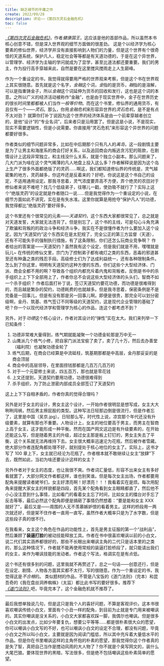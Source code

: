 ```yaml
---
title: 缺乏细节的平庸之作
create: 2022/09/28
description: 评论——《第四次灵石金融危机》
toc: false
---
```


[_《第四次灵石金融危机》_](https://www.qidian.com/book/1032969530/)，作者*健康国王*，这应该是他的首部作品，所以虽然本书核心创意不错，但是深入世界观的细节方面做的很差劲。
这是个以经济学为核心要素的修仙世界，经济学并没有直接影响到人物们的力量，但是这个世界有个很奇怪的天道系统，保护凡人，稳定社会等等都是有天道功德的，于是在这个异世界，以管理学、经济学为主轴的学问就成为了显学，甚至比道法都还要重要。我们的男主，作为投行高手穿越来此，自然是要在这里搅风搅雨走上人生巅峰。

作为一个重设定的书，我觉得就得要用严格的世界观来考察，但是这个书在世界观上其实很随意。首先就是这个名字，*金融*这个词，*金*指的是货币，*融*指的是溶解，可以是指重铸金子，所以*金融*这个词延伸为货币的回收和发行，这也是这个词的本意。之所以广义的经济活动被称作“金融”，也是由于现实世界中，金子在世界历史的很长时间里都都被人们当作*一般等价物*。而在这个书里，修仙界的通用货币，有且仅有一个——_灵石_。那么，你用*金融危机*来形容异世界的*灵石危机*，是不是有点不太对劲？
就算你打补丁说因为这个世界的经济体系是由一个前辈穿越者创立的，是他“设计”的“专业名词”，后来者只是沿用罢了。但是这是小说，不是现实，现实不需要逻辑性，但是小说需要。你直接用“灵石危机”来形容这个异世界的问题都要好很多。

作者类似的细节问题非常多，比如在中后期那个只有凡人的*离岛*，这一段剧情主要是为了让男主和海崖系的商会打好关系，以及追回商会内叛逃贪污犯的赃款，在剧情设计上这段非常独立，和主线没什么关系，就是个独立小副本。那么问题来了，几大门派为啥在这个灵气稀薄的凡人地盘上投入这么多？作者解释说是因为这个岛上生产了很多外面都绝版了的灵药……啊这，我们都知道修仙界的传统是，灵气越密集的地方，灵药越多，你这咋还是反着来的？好吧，你说这是这个书自己的设定，不适用通用设定。那我寻思着，灵气浓度要弄高不方便，弄个绝灵的农田对于修仙者来说不难吧？找几个低级弟子，往哪儿一戳，使劲吸不就行了？实际上这个“绝版灵药”的设定就是作者随口一说……但是我觉得作为一个重设定的小说，在细节方面如此不讲究，实在是有失水准。这里你就算是用抢夺“保护凡人”的功德，我觉得都比“绝版灵药”要好得多。

这个书里还有个很常见的元素——_天道契约_，这个东西大家都很常见了，总之就是对天道发誓，大家就无法违背了。但是别忘了，这个书的主线，可是勾心斗角充满了欺骗和背叛的的政治斗争和经济斗争，我实在不是很懂作者为什么要加入这个设定。因为“天道契约”这个东西实在是太犯规了，完全公正的第三方监督（天道），还有不可能失手的强制执行措施，有了这条限制，你们还怎么玩商业竞争啊？
作者给出的答案是——天道契约？虽然我有这个设定，但是我们就是不用，嘿嘿就是玩儿~
在传统的修仙文里，宗门为了控制弟子都有魂灯之类的东西，恶毒的邪道甚至还有种蛊之类的残忍手段。高级修士们为了达成利益统一，还有各种限制条件。怎么到了你这里，明明有天道契约这种方便的东西，你们这些个大型经济体、门派、商会全都不用的啊？导致各个组织内都充斥着内鬼和背叛者。反倒是书中的杀手组织上上下下全部用上了，作者你总不会说这些大型经济体的头头们，智商不如一个杀手组织？
作者后面打补丁说，签订天道契约要花功德，而功德是很难得到的，而且越是繁杂的契约，功德耗费的也就越多。但是我寻思着，保密条例是不是完备是一回事儿，但是有没有那是另一回事儿啊。即便是很贵，那完全可以划分密级啊，金丹、筑基、练气签订不同等级的天道契约，这是现代企业管理的基础了吧？你一个以现代经济学和管理学为核心的作品，连这个都考虑不到？

另外，对于*功德*这个核心设计，作者对其设计的“弹性”实在太大。我们来列举一下已知条件：

1. 功德非常难大量得到，练气期就能凝聚一个功德金轮那是万中无一
2. 山鹰派几个练气小修，把自家门派法宝偷了卖了，卖了几十万，然后去办善堂（福利院）也凝聚功德金轮了
3. 练气后期，在商会已经算是中流砥柱，筑基期那都是中高层，金丹那妥妥的是商会顶层
4. 商会中的高层领导，在里面捞钱那都是几百万几百万的
5. 对于一个元婴修士来说，四五百万，那也就是零花钱
6. 上文还提到，天道契约要用功德，功德很难得到
7. 杀手组织，为了防止泄密内部成员全部签订了天道契约

这上上下下自相矛盾的，作者你真的觉得合理吗？

另外是对于女主的设计，男女主这个设计，一开始作者很明显是想写成，女主大大咧咧闯祸，然后男主擦屁股的类型。这种写法日轻那边倒是很流行，但是作者忘了，这里是中国（吴京.jpg）。日轻那么写，时代性上说，凉宫那个年代还没有升级要素，就算有那也不重要。人物设计上，女主的地位要高于男主，而男主在智商上高于女主，这才能形成一种平衡。然而在国产网文这边是有升级要素的，在开始还能这么写，但是随着男主的升级，超过女主那是板上钉钉的，男女主失去了平衡，这个关系就无法再维持下去。女主很大概率迅速沦为花瓶，然后被作者雪藏。绝大部分作者连配角都处理不好，就别提处于核心地位的女主了。实际上，这书才写了 100 章上下，女主就已经沦为花瓶了。作者根本就不敢继续让女主“放肆”下去，既然如此，当初为啥还要设计这样的女主？

另外作者对于女主的态度，也让我很不爽。作者词汇量低，形容不出来女主有多好看就罢了，大部分网文作者都这样，谁也别笑谁。但是每次女主出场，作者都要用配角来提醒读者姥爷们，女主好漂亮啊！好漂亮！！！我看着实在是烦。每次用配角来提醒大家女主的样貌都是四段，首先某个配角看到女主眼睛都直了，然后他不小心没注意到什么事情，比如看门的看着女主忘了时间，比如女主的擂台对手忘了反击等等，最后必然这个配角即便是搞砸了事情仍然想着：“要是能和女主 XXX 就好了”，最后又是——周围的人无不羡慕嫉妒恨的看着男主。这样的桥段用一两次就还好，但是架不住作者一直用一直写，虽然作者大概率只是为了水字数，但是这些段子真的很不行。

在我看来，女主这个角色在作品的功能性上，首先是男主征服的第一个“战利品”，然后兼顾了**装逼打脸**的被动技能释放工具。作者在书中很喜欢嘲讽以前的小白文，说二代们其实涵养都很好的，那些不长眼出来嘲讽主角的二代只是话本里的之类的，那么这种情况下，作者就不能再使用常规的装逼打脸桥段了，就只能请出我们的女主，来作为嘲讽技能的发动者。作者这个写法，格调实在是有点低。

这个书还有很多别的问题，这里我就不再赘述了，总之一句话——创意还行，但是在设定、剧情、人物各方面其实都不太行，写的很随意。作为一个重设定的书，我觉得这是*不合格*的。
类似题材的作品，不管是八宝饭的《道门法则》（完本）和昆吾奇的《我在盘丝洞养蜘蛛》（太监）都比此书写的要好很多。推荐下[_《道门法则》_](https://book.qidian.com/info/3333529/)吧，毕竟完本了，这个金融危机就不推荐了。

---

最后我想单独说几句，但是这只是我个人的喜好问题，不算是客观评价。这本书很喜欢嘲讽传统小白文，里面有个小丑一样的配角，到目前为止就是专门用来被嘲讽的。其实你嘲讽是没关系的，小白文大家都喜欢踩一脚，我偶尔也嘲讽。但是很多小白文的出发点，比如少年要复仇，想要公平等等……都是很朴素很大众的愿望，你可以嘲讽小白文写的不好，也可以嘲讽小白文的设定不合理，都没有问题，毕竟小白文之所以叫小白文，主要就是因为阅读门槛低，所以其中充斥着大量低水平的作品。但是你在书里嘲讽这样的主角怀抱的朴素的愿望，那我觉得你这个作者真的是失了智，真把自己当作是搅动风雨的大人物了？你不就是个臭写网文的，装什么大尾巴狼。要体现世界的黑暗，写法很多，但是绝不包括嘲讽这些朴素简单的愿望。
